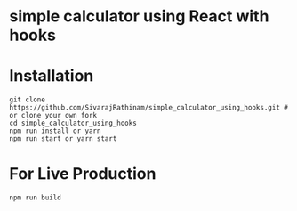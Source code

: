 # simple calculator using React with hooks

# Installation
  ```
  git clone https://github.com/SivarajRathinam/simple_calculator_using_hooks.git # or clone your own fork
  cd simple_calculator_using_hooks
  npm run install or yarn
  npm run start or yarn start
  ```
#  For Live Production
  ```
  npm run build
  ```
